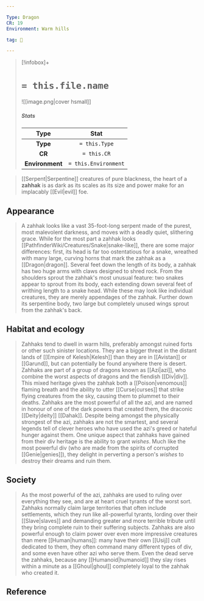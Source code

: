 ```yaml
---

Type: Dragon
CR: 19
Environment: Warm hills

tag: 👹

---
```


> [!infobox]+
> #  `= this.file.name`
> ![[image.png|cover hsmall]]
> ##### Stats
> Type | Stat |
> :---:|:---:|
> **Type** | `= this.Type` |
> **CR** | `= this.CR` |
> **Environment** | `= this.Environment` |



> [[Serpent|Serpentine]] creatures of pure blackness, the heart of a **zahhak** is as dark as its scales as its size and power make for an implacably [[Evil|evil]] foe.



## Appearance

> A zahhak looks like a vast 35-foot-long serpent made of the purest, most malevolent darkness, and moves with a deadly quiet, slithering grace. While for the most part a zahhak looks [[PathfinderWiki/Creatures/Snake|snake-like]], there are some major differences: first, its head is far too ostentatious for a snake, wreathed with many large, curving horns that mark the zahhak as a [[Dragon|dragon]]. Several feet down the length of its body, a zahhak has two huge arms with claws designed to shred rock. From the shoulders sprout the zahhak's most unusual feature: two snakes appear to sprout from its body, each extending down several feet of writhing length to a snake head. While these may look like individual creatures, they are merely appendages of the zahhak. Further down its serpentine body, two large but completely unused wings sprout from the zahhak's back.


## Habitat and ecology

> Zahhaks tend to dwell in warm hills, preferably amongst ruined forts or other such sinister locations. They are a bigger threat in the distant lands of [[Empire of Kelesh|Kelesh]] than they are in [[Avistan]] or [[Garund]], but can potentially be found anywhere there is desert. Zahhaks are part of a group of dragons known as [[Azi|azi]], who combine the worst aspects of dragons and the fiendish [[Div|div]]. This mixed heritage gives the zahhak both a [[Poison|venomous]] flaming breath and the ability to utter [[Curse|curses]] that strike flying creatures from the sky, causing them to plummet to their deaths.
> Zahhaks are the most powerful of all the azi, and are named in honour of one of the dark powers that created them, the draconic [[Deity|deity]] [[Dahak]]. Despite being amongst the physically strongest of the azi, zahhaks are not the smartest, and several legends tell of clever heroes who have used the azi's greed or hateful hunger against them.
> One unique aspect that zahhaks have gained from their div heritage is the ability to grant *wishes*. Much like the most powerful div (who are made from the spirits of corrupted [[Genie|genies]]), they delight in perverting a person's *wishes* to destroy their dreams and ruin them.


## Society

> As the most powerful of the azi, zahhaks are used to ruling over everything they see, and are at heart cruel tyrants of the worst sort. Zahhaks normally claim large territories that often include settlements, which they run like all-powerful tyrants, lording over their [[Slave|slaves]] and demanding greater and more terrible tribute until they bring complete ruin to their suffering subjects. Zahhaks are also powerful enough to claim power over even more impressive creatures than mere [[Human|humans]]: many have their own [[Usij]] cult dedicated to them, they often command many different types of div, and some even have other azi who serve them. Even the dead serve the zahhaks, because any [[Humanoid|humanoid]] they slay rises within a minute as a [[Ghoul|ghoul]] completely loyal to the zahhak who created it.


## Reference







